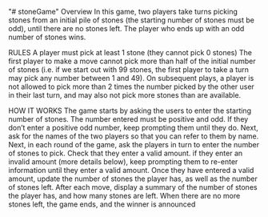 "# stoneGame" 
Overview 
In this game, two players take turns picking stones from an initial pile of stones (the starting number of stones must be odd), until there are no stones left.  The player who ends up with an odd number of stones wins.

RULES 
A player must pick at least 1 stone (they cannot pick 0 stones) 
The first player to make a move cannot pick more than half of the initial number of stones (i.e. if we start out with 99 stones, the first player to take a turn may pick any number between 1 and 49). 
On subsequent plays, a player is not allowed to pick more than 2 times the number picked by the other user in their last turn, and may also not pick more stones than are available. 

HOW IT WORKS 
The game starts by asking the users to enter the starting number of stones.  The number entered must be positive and odd.  If they don’t enter a positive odd number, keep prompting them until they do. 
Next, ask for the names of the two players so that you can refer to them by name. 
Next, in each round of the game, ask the players in turn to enter the number of stones to pick. Check that they enter a valid amount. if they enter an invalid amount (more details below), keep prompting them to re-enter information until they enter a valid amount.  Once they have entered a valid amount, update the number of stones the player has, as well as the number of stones left.  After each move, display a summary of the number of stones the player has, and how many stones are left. 
When there are no more stones left, the game ends, and the winner is announced

 

